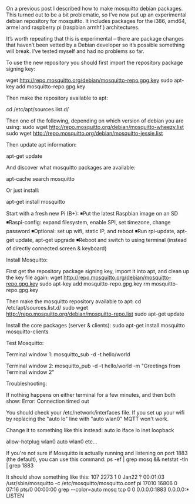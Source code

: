 On a previous post I described how to make mosquitto debian packages. This turned out to be a bit problematic, so I’ve now put up an experimental debian repository for mosquitto. It includes packages for the i386, amd64, armel and raspberry pi (raspbian armhf ) architectures.

It’s worth repeating that this is experimental – there are package changes that haven’t been vetted by a Debian developer so it’s possible something will break. I’ve tested myself and had no problems so far.

To use the new repository you should first import the repository package signing key:

wget http://repo.mosquitto.org/debian/mosquitto-repo.gpg.key
sudo apt-key add mosquitto-repo.gpg.key

Then make the repository available to apt:

cd /etc/apt/sources.list.d/

 Then one of the following, depending on which version of debian you are using: 
sudo wget http://repo.mosquitto.org/debian/mosquitto-wheezy.list
sudo wget http://repo.mosquitto.org/debian/mosquitto-jessie.list



 

Then update apt information:

apt-get update

And discover what mosquitto packages are available:

apt-cache search mosquitto

Or just install:

apt-get install mosquitto


Start with a fresh new Pi (B+):
◾Put the latest Raspbian image on an SD
◾Raspi-config: expand filesystem, enable SPI, set timezone, change password
◾Optional: set up wifi, static IP, and reboot
◾Run rpi-update, apt-get update, apt-get upgrade
◾Reboot and switch to using terminal (instead of directly connected screen & keyboard)

Install Mosquitto:

First get the repository package signing key, import it into apt, and clean up the key file again:
wget http://repo.mosquitto.org/debian/mosquitto-repo.gpg.key
sudo apt-key add mosquitto-repo.gpg.key
rm mosquitto-repo.gpg.key


Then make the mosquitto repository available to apt:
cd /etc/apt/sources.list.d/
sudo wget http://repo.mosquitto.org/debian/mosquitto-repo.list
sudo apt-get update


Install the core packages (server & clients):
sudo apt-get install mosquitto mosquitto-clients


Test Mosquitto:

Terminal window 1:
mosquitto_sub -d -t hello/world


Terminal window 2:
mosquitto_pub -d -t hello/world -m "Greetings from Terminal window 2"


Troubleshooting:

If nothing happens on either terminal for a few minutes, and then both show:
Error: Connection timed out


You should check your /etc/network/interfaces file. If you set up your wifi by replacing the "auto lo" line with "auto wlan0" MQTT won't work.

Change it to something like this instead:
auto lo
iface lo inet loopback

allow-hotplug wlan0
auto wlan0
etc...


If you're not sure if Mosquitto is actually running and listening on port 1883 (the default), you can use this command:
ps -ef | grep mosq && netstat -tln | grep 1883


It should show something like this:
107       2273     1  0 Jan22 ?        00:01:03 /usr/sbin/mosquitto -c /etc/mosquitto/mosquitto.conf
pi       17010 16806  0 07:16 pts/0    00:00:00 grep --color=auto mosq
tcp        0      0 0.0.0.0:1883            0.0.0.0:*               LISTEN

